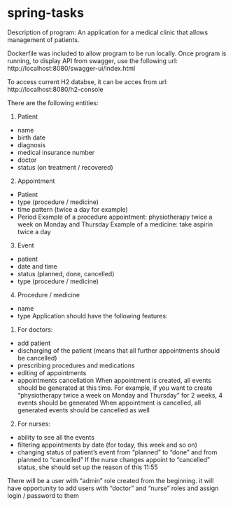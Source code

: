 # spring-tasks

Description of program:
An application for a medical clinic that allows management of patients.

Dockerfile was included to allow program to be run locally. Once program is running, 
to display API from swagger,  use  the following url: http://localhost:8080/swagger-ui/index.html

To access current H2 databse, it can be acces from url: http://localhost:8080/h2-console

There are the following entities:
1) Patient
- name
- birth date
- diagnosis
- medical insurance number
- doctor
- status (on treatment / recovered)
2) Appointment
- Patient
- type (procedure / medicine)
- time pattern (twice a day for example)
- Period
  Example of a procedure appointment: physiotherapy twice a week on Monday and Thursday
  Example of a medicine: take aspirin twice a day
3) Event
- patient
- date and time
- status (planned, done, cancelled)
- type (procedure / medicine)
4) Procedure / medicine
- name
- type
  Application should have the following features:
1) For doctors:
- add patient
- discharging of the patient (means that all further appointments should be cancelled)
- prescribing procedures and medications
- editing of appointments
- appointments cancellation
  When appointment is created, all events should be generated at this time.
  For example, if you want to create “physiotherapy twice a week on Monday and Thursday” for 2 weeks, 4 events should be generated
  When appointment is cancelled, all generated events should be cancelled as well
2) For nurses:
- ability to see all the events
- filtering appointments by date (for today, this week and so on)
- changing status of patient’s event from “planned” to “done” and from planned to “cancelled”
  If the nurse changes appoint to “cancelled” status, she should set up the reason of this
  11:55

There will be a user with “admin” role created from the beginning. it will have opportunity to add users with “doctor” and “nurse” roles and assign login / password to them
